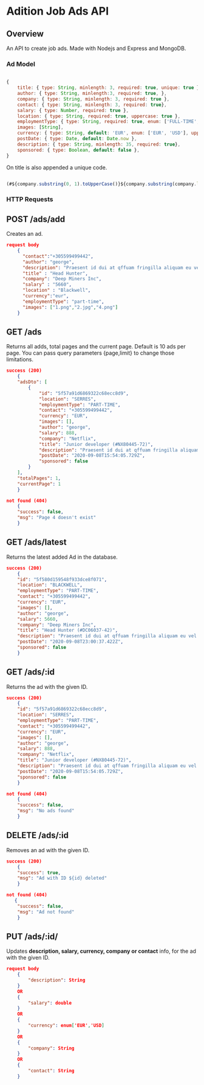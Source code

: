 # Adition Job Ads API

## Overview

An API to create job ads.
Made with Nodejs and Express and MongoDB.

### Ad Model

```javascript

{
    title: { type: String, minlength: 3, required: true, unique: true },
    author: { type: String, minlength:3, required: true, },
    company: { type: String, minlength: 3, required: true },
    contact: { type: String, minlength: 3, required: true},
    salary: { type: Number, required: true },
    location: { type: String, required: true, uppercase: true },
    employmentType: { type: String, required: true, enum: ['FULL-TIME', 'PART-TIME', 'FREELANCE', 'INTERNSHIP'], uppercase: true },
    images: [String],
    currency: { type: String, default: 'EUR', enum: ['EUR', 'USD'], uppercase: true, required:true },
    postDate: { type: Date, default: Date.now },
    description: { type: String, minlength: 35, required: true},
    sponsored: { type: Boolean, default: false },
}
```

On title is also appended a unique code.

```javascript

(#${company.substring(0, 1).toUpperCase()}${company.substring(company.length - 1, company.length).toUpperCase()}${Date.now().toString().substring(5, 10)}-${Date.now().toString().substring(10, 12)})
```

### HTTP Requests

## POST /ads/add

Creates an ad.

```json
request body
    {
      "contact":"+305599499442",
      "author": "george",
      "description": "Praesent id dui at qffuam fringilla aliquam eu vel nunc. Donec porta erat ut pharetra feugiat. Integer iaculis augue ac mattis tempus. Nam scelerisque vffffulputate libffeaaraaao eget luctus. Sed sit amet cursus purdus.",
      "title" : "Head Hunter",
      "company": "Deep Miners Inc",
      "salary" : "5660",
      "location" : "Blackwell",
      "currency":"eur",
      "employmentType": "part-time",
      "images": ["1.png","2.jpg","4.png"]
    }

```

## GET /ads

Returns all adds, total pages and the current page. Default is 10 ads per page. You can pass query parameters {page,limit} to change those limitations.

```json
success (200)
    {
    "adsDto": [
        {
            "id": "5f57a91d6869322c68ecc8d9",
            "location": "SERRES",
            "employmentType": "PART-TIME",
            "contact": "+305599499442",
            "currency": "EUR",
            "images": [],
            "author": "george",
            "salary": 888,
            "company": "Netflix",
            "title": "Junior developer (#NX80445-72)",
            "description": "Praesent id dui at qffuam fringilla aliquam eu vel nunc. Donec porta erat ut pharetra feugiat. Integer iaculis augue ac mattis tempus. Nam scelerisque vffffulputate libffeaaraaao eget luctus. Sed sit amet cursus purdus.",
            "postDate": "2020-09-08T15:54:05.729Z",
            "sponsored": false
        }
    ],
    "totalPages": 1,
    "currentPage": 1
    }
```

```json
not found (404)
    {
    "success": false,
    "msg": "Page 4 doesn't exist"
    }
```

## GET /ads/latest

Returns the latest added Ad in the database.

```json
success (200)
    {
    "id": "5f580d159548f933dce8f071",
    "location": "BLACKWELL",
    "employmentType": "PART-TIME",
    "contact": "+305599499442",
    "currency": "EUR",
    "images": [],
    "author": "george",
    "salary": 5660,
    "company": "Deep Miners Inc",
    "title": "Head Hunter (#DC06037-42)",
    "description": "Praesent id dui at qffuam fringilla aliquam eu vel nunc. Donec porta erat ut pharetra feugiat. Integer iaculis augue ac mattis tempus. Nam scelerisque vffffulputate libffeaaraaao eget luctus. Sed sit amet cursus purdus.",
    "postDate": "2020-09-08T23:00:37.422Z",
    "sponsored": false
    }
```

## GET /ads/:id

Returns the ad with the given ID.

```json
success (200)
    {
    "id": "5f57a91d6869322c68ecc8d9",
    "location": "SERRES",
    "employmentType": "PART-TIME",
    "contact": "+305599499442",
    "currency": "EUR",
    "images": [],
    "author": "george",
    "salary": 888,
    "company": "Netflix",
    "title": "Junior developer (#NX80445-72)",
    "description": "Praesent id dui at qffuam fringilla aliquam eu vel nunc. Donec porta erat ut pharetra feugiat. Integer iaculis augue ac mattis tempus. Nam scelerisque vffffulputate libffeaaraaao eget luctus. Sed sit amet cursus purdus.",
    "postDate": "2020-09-08T15:54:05.729Z",
    "sponsored": false
    }
```

```json
not found (404)
    {
    "success": false,
    "msg": "No ads found"
    }
```

## DELETE /ads/:id

Removes an ad with the given ID.

```json
success (200)
    {
    "success": true,
    "msg": "Ad with ID ${id} deleted"
    }
```

```json
not found (404)
   {
    "success": false,
    "msg": "Ad not found"
    }
```

## PUT /ads/:id/

Updates **description, salary, currency, company or contact** info, for the ad with the given ID.

```json
request body
    {
        "description": String
    }
    OR
    {
        "salary": double
    }
    OR
    {
        "currency": enum['EUR','USD]
    }
    OR
    {
        "company": String
    }
    OR
    {
        "contact": String
    }
```

